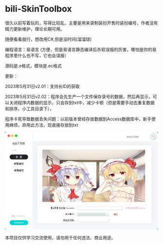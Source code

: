 # bili-SkinToolbox

很久以前写着玩的，写得比较乱，主要是用来录制装扮开售时装扮编号，作者没有精力更新维护，理论长期可用。

随便看看就行，想改用C#,但是没时间(溜溜球)

编程语言：易语言 (方便，但是易语言静态编译后杀软误报的厉害，哪怕是你的易程序里什么也不写，它也会误报）

源码是.e格式，模块是.ec格式

更新：

2023年5月31日v2.01：支持长ID的获取

2023年5月31日v2.02：程序会先生产一个文件保存录号的数据，然后再显示，可以关闭程序内数据的显示，只会存到txt中，减少卡顿（但是需要手动去重复数据和排序，小工具目录下），

程序卡死导致数据丢失问题：以前版本曾经存放数据到Access数据库中，新手使用麻烦，弃用此方法，现直接存放到txt

![image](https://github.com/sakurasvip2023/bili-SkinNumber/blob/main/image/20230531174201.jpg)

本项目仅供学习交流使用，请勿用于任何违法、商业用途。


